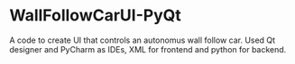 # WallFollowCarUI-PyQt
A code to create UI that controls an autonomus wall follow car. Used Qt designer and PyCharm as IDEs, XML for frontend and python for backend.
